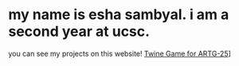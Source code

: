 # my name is esha sambyal. i am a second year at ucsc. 
you can see my projects on this website!
[Twine Game for ARTG-25](https://esambyal.github.io/Before%20the%20Light%20Goes%20Out.html)]

